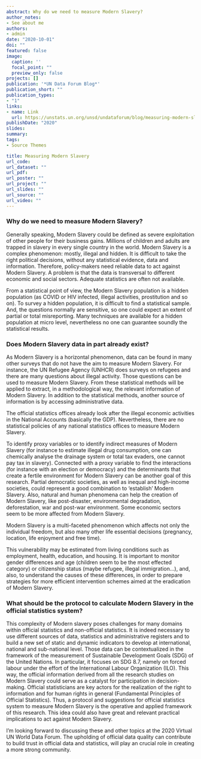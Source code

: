 ```yaml
---
abstract: Why do we need to measure Modern Slavery? 
author_notes: 
- See about me
authors:
- admin
date: "2020-10-01"
doi: ""
featured: false
image:
  caption: ''
  focal_point: ""
  preview_only: false
projects: []
publication: '*UN Data Forum Blog*'
publication_short: ""
publication_types:
- "1"
links:
- name: Link
  url: https://unstats.un.org/unsd/undataforum/blog/measuring-modern-slavery/
publishDate: "2020"
slides: 
summary:
tags:
- Source Themes

title: Measuring Modern Slavery
url_code: 
url_dataset: ""
url_pdf:  
url_poster: ""
url_project: ""
url_slides: ""
url_source: ""
url_video: ""
---
```


### Why do we need to measure Modern Slavery?

Generally speaking, Modern Slavery could be defined as severe exploitation of other people for their business gains. Millions of children and adults are trapped in slavery in every single country in the world. Modern Slavery is a complex phenomenon: mostly, illegal and hidden. It is difficult to take the right political decisions, without any statistical evidence, data and information. Therefore, policy-makers need reliable data to act against Modern Slavery. A problem is that the data is transversal to different economic and social sectors. Adequate statistics are often not available.

From a statistical point of view, the Modern Slavery population is a hidden population (as COVID or HIV infected, illegal activities, prostitution and so on). To survey a hidden population, it is difficult to find a statistical sample. And, the questions normally are sensitive, so one could expect an extent of partial or total misreporting. Many techniques are available for a hidden population at micro level, nevertheless no one can guarantee soundly the statistical results.

### Does Modern Slavery data in part already exist?

As Modern Slavery is a horizontal phenomenon, data can be found in many other surveys that do not have the aim to measure Modern Slavery. For instance, the UN Refugee Agency (UNHCR) does surveys on refugees and there are many questions about illegal activity. Those questions can be used to measure Modern Slavery. From these statistical methods will be applied to extract, in a methodological way, the relevant information of Modern Slavery. In addition to the statistical methods, another source of information is by accessing administrative data.

The official statistics offices already look after the illegal economic activities in the National Accounts (basically the GDP). Nevertheless, there are no statistical policies of any national statistics offices to measure Modern Slavery.

To identify proxy variables or to identify indirect measures of Modern Slavery (for instance to estimate illegal drug consumption, one can chemically analyse the drainage system or total tax evaders, one cannot pay tax in slavery). Connected with a proxy variable to find the interactions (for instance with an election or democracy) and the determinants that create a fertile environment for Modern Slavery can be another goal of this research. Partial democratic societies, as well as inequal and high-income societies, could represent a good combination to ‘establish’ Modern Slavery. Also, natural and human phenomena can help the creation of Modern Slavery, like post-disaster, environmental degradation, deforestation, war and post-war environment. Some economic sectors seem to be more affected from Modern Slavery.

Modern Slavery is a multi-faceted phenomenon which affects not only the individual freedom, but also many other life essential decisions (pregnancy, location, life enjoyment and
free time).

This vulnerability may be estimated from living conditions such as employment, health, education, and housing. It is important to monitor gender differences and age (children seem to be the most effected category) or citizenship status (maybe refugee, illegal immigration…), and, also, to understand the causes of these differences, in order to prepare strategies for more efficient intervention schemes aimed at the eradication of Modern Slavery.

### What should be the protocol to calculate Modern Slavery in the official statistics system?

This complexity of Modern slavery poses challenges for many domains within official statistics and non-official statistics. It is indeed necessary to use different sources of data, statistics and administrative registers and to build a new set of static and dynamic indicators to develop at international, national and sub-national level. Those data can be contextualized in the framework of the measurement of Sustainable Development Goals (SDG) of the United Nations. In particular, it focuses on SDG 8.7, namely on forced labour under the effort of the International Labour Organization (ILO). This way, the official information derived from all the research studies on Modern Slavery could serve as a catalyst for participation in decision-making. Official statisticians are key actors for the realization of the right to information and for human rights in general (Fundamental Principles of Official Statistics). Thus, a protocol and suggestions for official statistics system to measure Modern Slavery is the operative and applied framework of this research. This idea could also have great and relevant practical implications to act against Modern Slavery.

I’m looking forward to discussing these and other topics at the 2020 Virtual UN World Data Forum. The upholding of official data quality can contribute to build trust in official data and statistics, will play an crucial role in creating a more strong community.

